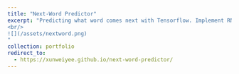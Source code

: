 ```yaml
---
title: "Next-Word Predictor"
excerpt: "Predicting what word comes next with Tensorflow. Implement RNN and LSTM to develope four models of various languages.
<br/>
![](/assets/nextword.png)
"
collection: portfolio
redirect_to:
  - https://xunweiyee.github.io/next-word-predictor/
---
```

